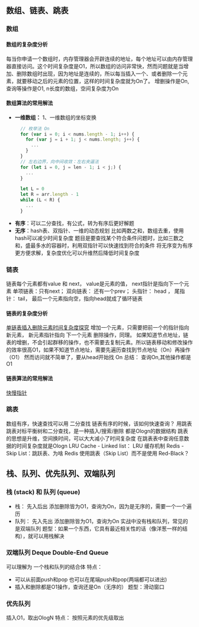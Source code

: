 ## 数组、链表、跳表
### 数组
#### 数组的复杂度分析
每当你申请一个数组时，内存管理器会开辟连续的地址，每个地址可以由内存管理器直接访问。这个时间复杂度是O1，所以数组的访问非常快，然而问题就是当增加、删除数组时出现，因为地址是连续的，所以每当插入一个、或者删除一个元素，就要移动之后的元素的位置，这样的时间复杂度就为On了。
增删操作是On, 查询等操作是O1, n长度的数组，空间复杂度为On
#### 数组算法的常用解法
- **一维数组：**
1、一维数组的坐标变换
  ```javascript
    // 枚举法 On
    for (var i = 0; i < nums.length - 1; i++) {
      for (var j = i + 1; j < nums.length; j++) {
        ...
      }
    }
    // 左右边界，向中间收敛：左右夹逼法
    for (let i = 0, j = len - 1; i < j;) {
      ...
    }

    let L = 0
    let R = arr.length - 1
    while (L < R) {
      ...
    }
  ```
- **有序**：可以二分查找，有公式，转为有序后更好解题
- **无序**：hash表、双指针、一维的动态规划
  比如两数之和，数组去重，使用hash可以减少时间复杂度
  题目是要查找某个符合条件问题时，比如三数之和，盛最多水的容器时，利用双指针可以快速找到符合的条件
将无序变为有序更方便求解，复杂度优化可以升维然后降低时间复杂度

### 链表
链表每个元素都有value 和 next， value是元素的值， next指针是指向下一个元素
单项链表：只有next； 双向链表： 还有一个prev； 头指针： head ， 尾指针： tail， 最后一个元素指向空，指向head就成了循环链表
#### 链表的复杂度分析
[单链表插入删除元素时间复杂度探究](https://blog.csdn.net/gaoxiangnumber1/article/details/44634485)
增加一个元素，只需要把前一个的指针指向 新元素， 新元素指针指向 下一个元素
删除操作，同理。
如果知道节点地址，链表的增删，不会引起群移的操作，也不需要去复制元素。所以链表移动和修改操作的效率很高O1，如果不知道节点地址，需要先遍历查找到节点地址（On）再操作（O1）
然而访问就不简单了，要从head开始找 On
总结： 查询On,其他操作都是O1
#### 链表算法的常用解法
[快慢指针](https://labuladong.gitbook.io/algo/di-ling-zhang-bi-du-xi-lie/shuang-zhi-zhen-ji-qiao)
### 跳表
数组有序，快速查找可以用 二分查找
链表有序的时候，该如何快速查询？ 用跳表
跳表对标平衡树和二分查找，是一种插入/搜索/删除 都是Ologn的数据结构
跳表的思想是升维，空间换时间，可以大大减小了时间复杂度
在跳表表中查询任意数据的时间复杂度就是Ologn
LRU Cache - Linked list： LRU 缓存机制
Redis - Skip List：跳跃表、为啥 Redis 使用跳表（Skip List）而不是使用 Red-Black？

## 栈、队列、优先队列、双端队列
### 栈 (stack) 和 队列 (queue)
- 栈： 先入后出 添加删除皆为O1，查询为On，因为是无序的，需要一个一个遍历
- 队列： 先入先出 添加删除皆为O1，查询为On
实战中没有栈和队列，常见的是双端队列
题型：如果一个东西，它具有最近相关性的话（像洋葱一样的结构），就可以用栈解决
### 双端队列 Deque Double-End Queue
可以理解为 一个栈和队列的结合体
特点：
 - 可以从前面push和pop 也可以在尾端push和pop(两端都可以进出)
 - 插入和删除都是O1操作，查询还是On（无序的）
题型：滑动窗口
 ### 优先队列
 插入O1，取出OlogN
 特点： 按照元素的优先级取出
